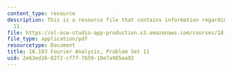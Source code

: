 ```yaml
---
content_type: resource
description: This is a resource file that contains information regarding problem set
  11.
file: https://ol-ocw-studio-app-production.s3.amazonaws.com/courses/18-103-fourier-analysis-fall-2013/2e63ed2682f2cf777b5910e7a985aa92_MIT18_103F13_pset11.pdf
file_type: application/pdf
resourcetype: Document
title: 18.103 Fourier Analysis, Problem Set 11
uid: 2e63ed26-82f2-cf77-7b59-10e7a985aa92
---
```

